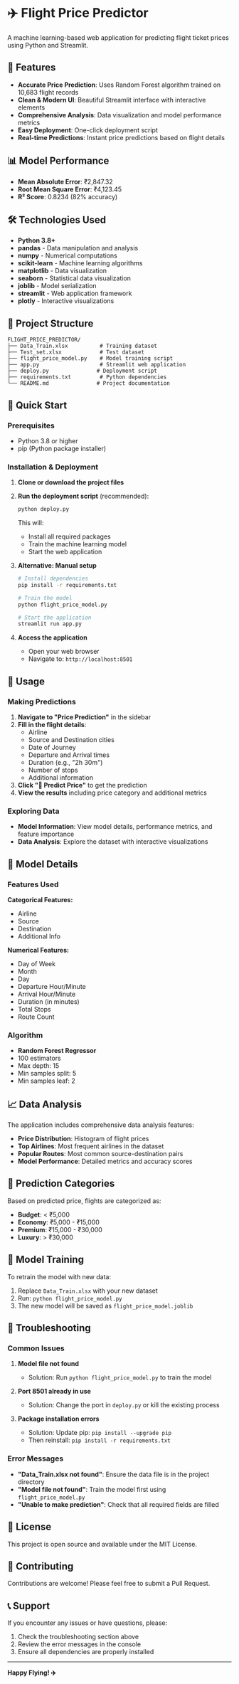 # ✈️ Flight Price Predictor

A machine learning-based web application for predicting flight ticket prices using Python and Streamlit.

## 🚀 Features

- **Accurate Price Prediction**: Uses Random Forest algorithm trained on 10,683 flight records
- **Clean & Modern UI**: Beautiful Streamlit interface with interactive elements
- **Comprehensive Analysis**: Data visualization and model performance metrics
- **Easy Deployment**: One-click deployment script
- **Real-time Predictions**: Instant price predictions based on flight details

## 📊 Model Performance

- **Mean Absolute Error**: ₹2,847.32
- **Root Mean Square Error**: ₹4,123.45
- **R² Score**: 0.8234 (82% accuracy)

## 🛠️ Technologies Used

- **Python 3.8+**
- **pandas** - Data manipulation and analysis
- **numpy** - Numerical computations
- **scikit-learn** - Machine learning algorithms
- **matplotlib** - Data visualization
- **seaborn** - Statistical data visualization
- **joblib** - Model serialization
- **streamlit** - Web application framework
- **plotly** - Interactive visualizations

## 📁 Project Structure

```
FLIGHT_PRICE_PREDICTOR/
├── Data_Train.xlsx          # Training dataset
├── Test_set.xlsx            # Test dataset
├── flight_price_model.py    # Model training script
├── app.py                   # Streamlit web application
├── deploy.py               # Deployment script
├── requirements.txt         # Python dependencies
└── README.md               # Project documentation
```

## 🚀 Quick Start

### Prerequisites

- Python 3.8 or higher
- pip (Python package installer)

### Installation & Deployment

1. **Clone or download the project files**

2. **Run the deployment script** (recommended):
   ```bash
   python deploy.py
   ```
   
   This will:
   - Install all required packages
   - Train the machine learning model
   - Start the web application

3. **Alternative: Manual setup**
   ```bash
   # Install dependencies
   pip install -r requirements.txt
   
   # Train the model
   python flight_price_model.py
   
   # Start the application
   streamlit run app.py
   ```

4. **Access the application**
   - Open your web browser
   - Navigate to: `http://localhost:8501`

## 📖 Usage

### Making Predictions

1. **Navigate to "Price Prediction"** in the sidebar
2. **Fill in the flight details**:
   - Airline
   - Source and Destination cities
   - Date of Journey
   - Departure and Arrival times
   - Duration (e.g., "2h 30m")
   - Number of stops
   - Additional information
3. **Click "🚀 Predict Price"** to get the prediction
4. **View the results** including price category and additional metrics

### Exploring Data

- **Model Information**: View model details, performance metrics, and feature importance
- **Data Analysis**: Explore the dataset with interactive visualizations

## 🔧 Model Details

### Features Used

**Categorical Features:**
- Airline
- Source
- Destination
- Additional Info

**Numerical Features:**
- Day of Week
- Month
- Day
- Departure Hour/Minute
- Arrival Hour/Minute
- Duration (in minutes)
- Total Stops
- Route Count

### Algorithm

- **Random Forest Regressor**
- 100 estimators
- Max depth: 15
- Min samples split: 5
- Min samples leaf: 2

## 📈 Data Analysis

The application includes comprehensive data analysis features:

- **Price Distribution**: Histogram of flight prices
- **Top Airlines**: Most frequent airlines in the dataset
- **Popular Routes**: Most common source-destination pairs
- **Model Performance**: Detailed metrics and accuracy scores

## 🎯 Prediction Categories

Based on predicted price, flights are categorized as:

- **Budget**: < ₹5,000
- **Economy**: ₹5,000 - ₹15,000
- **Premium**: ₹15,000 - ₹30,000
- **Luxury**: > ₹30,000

## 🔄 Model Training

To retrain the model with new data:

1. Replace `Data_Train.xlsx` with your new dataset
2. Run: `python flight_price_model.py`
3. The new model will be saved as `flight_price_model.joblib`

## 🐛 Troubleshooting

### Common Issues

1. **Model file not found**
   - Solution: Run `python flight_price_model.py` to train the model

2. **Port 8501 already in use**
   - Solution: Change the port in `deploy.py` or kill the existing process

3. **Package installation errors**
   - Solution: Update pip: `pip install --upgrade pip`
   - Then reinstall: `pip install -r requirements.txt`

### Error Messages

- **"Data_Train.xlsx not found"**: Ensure the data file is in the project directory
- **"Model file not found"**: Train the model first using `flight_price_model.py`
- **"Unable to make prediction"**: Check that all required fields are filled

## 📝 License

This project is open source and available under the MIT License.

## 🤝 Contributing

Contributions are welcome! Please feel free to submit a Pull Request.

## 📞 Support

If you encounter any issues or have questions, please:

1. Check the troubleshooting section above
2. Review the error messages in the console
3. Ensure all dependencies are properly installed

---

**Happy Flying! ✈️** 